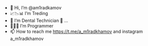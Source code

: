- 👋 Hi, I’m @am1radkamov
- 📈📉📊 I’m Treding
- 🦷 I’m Dental Technician 🦷 ...
- 👩🏻‍💻 I’m Programmer
- 📫 How to reach me https://t.me/a_m1radkhamov and instagram a_m1radkhamov

<!---
am1radkamov/am1radkamov is a ✨ special ✨ repository because its `README.md` (this file) appears on your GitHub profile.
You can click the Preview link to take a look at your changes.
--->
